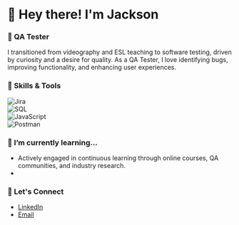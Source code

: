 # 👋 Hey there! I'm Jackson

### 🧪 QA Tester

I transitioned from videography and ESL teaching to software testing, driven by curiosity and a desire for quality. As a QA Tester, I love identifying bugs, improving functionality, and enhancing user experiences.

### 🔧 Skills & Tools
![Jira](https://img.shields.io/badge/-Jira-0052CC?logo=jira&logoColor=white&style=flat-square)
<br>![SQL](https://img.shields.io/badge/-SQL-4479A1?logo=postgresql&logoColor=white&style=flat-square)
<br>![JavaScript](https://img.shields.io/badge/-JavaScript-F7DF1E?logo=javascript&logoColor=black&style=flat-square)
<br>![Postman](https://img.shields.io/badge/-Postman-FF6C37?logo=postman&logoColor=white&style=flat-square)

### 🌱 I’m currently learning... 
- Actively engaged in continuous learning through online courses, QA communities, and industry research.
- 

### 🔗 Let's Connect
- [LinkedIn](https://www.linkedin.com/in/jcksnmiles)
- [Email](mailto:jcksnbmiles@gmail.com)
